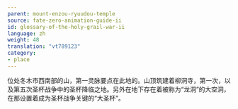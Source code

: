 ```yaml
---
parent: mount-enzou-ryuudou-temple
source: fate-zero-animation-guide-ii
id: glossary-of-the-holy-grail-war-ii
language: zh
weight: 48
translation: "vt789123"
category:
- place
---
```


位处冬木市西南部的山，第一灵脉要点在此地的。山顶筑建着柳洞寺，第一次，以及第五次圣杯战争中的圣杯降临之地。另外在地下存在着被称为“龙洞”的大空洞，在那设置着成为圣杯战争关键的“大圣杯”。
